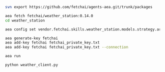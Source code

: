 ``` bash
svn export https://github.com/fetchai/agents-aea.git/trunk/packages
```
``` bash
aea fetch fetchai/weather_station:0.14.0
cd weather_station
```
``` bash
aea config set vendor.fetchai.skills.weather_station.models.strategy.args.is_ledger_tx False --type bool
```
``` bash
aea generate-key fetchai
aea add-key fetchai fetchai_private_key.txt
aea add-key fetchai fetchai_private_key.txt --connection
```
``` bash
aea run
```
``` bash
python weather_client.py
```
